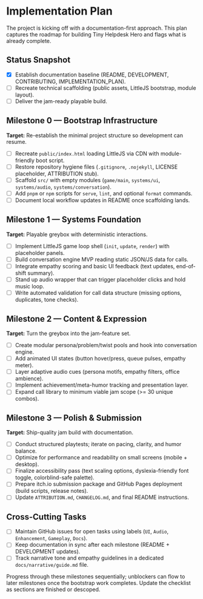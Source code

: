# Implementation Plan

The project is kicking off with a documentation-first approach. This plan captures the roadmap for building Tiny Helpdesk Hero and flags what is already complete.

## Status Snapshot
- [x] Establish documentation baseline (README, DEVELOPMENT, CONTRIBUTING, IMPLEMENTATION_PLAN).
- [ ] Recreate technical scaffolding (public assets, LittleJS bootstrap, module layout).
- [ ] Deliver the jam-ready playable build.

## Milestone 0 — Bootstrap Infrastructure
**Target:** Re-establish the minimal project structure so development can resume.

- [ ] Recreate `public/index.html` loading LittleJS via CDN with module-friendly boot script.
- [ ] Restore repository hygiene files (`.gitignore`, `.nojekyll`, LICENSE placeholder, ATTRIBUTION stub).
- [ ] Scaffold `src/` with empty modules (`game/main`, `systems/ui`, `systems/audio`, `systems/conversation`).
- [ ] Add `pnpm` or `npm` scripts for `serve`, `lint`, and optional `format` commands.
- [ ] Document local workflow updates in README once scaffolding lands.

## Milestone 1 — Systems Foundation
**Target:** Playable greybox with deterministic interactions.

- [ ] Implement LittleJS game loop shell (`init`, `update`, `render`) with placeholder panels.
- [ ] Build conversation engine MVP reading static JSON/JS data for calls.
- [ ] Integrate empathy scoring and basic UI feedback (text updates, end-of-shift summary).
- [ ] Stand up audio wrapper that can trigger placeholder clicks and hold music loop.
- [ ] Write automated validation for call data structure (missing options, duplicates, tone checks).

## Milestone 2 — Content & Expression
**Target:** Turn the greybox into the jam-feature set.

- [ ] Create modular persona/problem/twist pools and hook into conversation engine.
- [ ] Add animated UI states (button hover/press, queue pulses, empathy meter).
- [ ] Layer adaptive audio cues (persona motifs, empathy filters, office ambience).
- [ ] Implement achievement/meta-humor tracking and presentation layer.
- [ ] Expand call library to minimum viable jam scope (>= 30 unique combos).

## Milestone 3 — Polish & Submission
**Target:** Ship-quality jam build with documentation.

- [ ] Conduct structured playtests; iterate on pacing, clarity, and humor balance.
- [ ] Optimize for performance and readability on small screens (mobile + desktop).
- [ ] Finalize accessibility pass (text scaling options, dyslexia-friendly font toggle, colorblind-safe palette).
- [ ] Prepare itch.io submission package and GitHub Pages deployment (build scripts, release notes).
- [ ] Update `ATTRIBUTION.md`, `CHANGELOG.md`, and final README instructions.

## Cross-Cutting Tasks
- [ ] Maintain GitHub issues for open tasks using labels (`UI`, `Audio`, `Enhancement`, `Gameplay`, `Docs`).
- [ ] Keep documentation in sync after each milestone (README + DEVELOPMENT updates).
- [ ] Track narrative tone and empathy guidelines in a dedicated `docs/narrative/guide.md` file.

Progress through these milestones sequentially; unblockers can flow to later milestones once the bootstrap work completes. Update the checklist as sections are finished or descoped.
